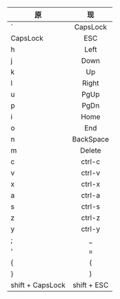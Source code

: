 |原|现|
| --- |:---:|
|`|CapsLock|
|CapsLock|ESC|
|h|Left|
|j|Down|
|k|Up|
|l|Right|
|u|PgUp|
|p|PgDn|
|i|Home|
|o|End|
|n|BackSpace|
|m|Delete|
|c|ctrl-c|
|v|ctrl-v|
|x|ctrl-x|
|a|ctrl-a|
|s|ctrl-s|
|z|ctrl-z|
|y|ctrl-y|
|;|_|
|'|=|
|{|(|
|}|)|
|shift + CapsLock|shift + ESC|
